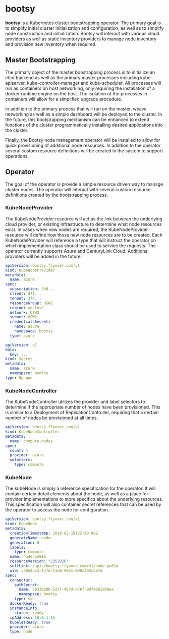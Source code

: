 # bootsy
**bootsy** is a Kubernetes cluster bootstrapping operator. The primary goal is to simplify initial cluster initialization and configuration, as well as to simplify node construction and initialization. Bootsy will interact with various cloud providers as well as static inventory providers to manage node inventory and provision new inventory when required. 

## Master Bootstrapping
The primary object of the master boostrapping process is to initialize an etcd backend as well as the primary master processes including kube-apiserver, kube-controller-manager and kube-scheduler. All processes will run as containers on host networking, only requiring the installation of a docker runtime engine on the host. The isolation of the processes in containers will allow for a simplified upgrade procedure.

In addition to the primary process that will run on the master, weave networking as well as a simple dashboard will be deployed to the cluster. In the future, this bootstrapping mechanism can be enhanced to extend functions of the cluster programmatically installing desired applications into the cluster.

Finally, the Bootsy node management operator will be installed to allow for quick provisioning of additional node resources. In addition to the operator several custom resource definitions will be created in the system to support operations.

##  Operator
The goal of the operator is provide a simple resource driven way to manage cluster nodes. The operator will interact with several custom resource definitions created by the bootstrapping process.

### KubeNodeProvider
The KubeNodeProvider resource will act as the link between the underlying cloud provider, or existing infrastructure to determine what node resources exist. In cases when new nodes are required, the KubeNodeProvider resource will define how those new node resources are to be created. Each KubeNodeProvider will reference a type that will instruct the operator on which implementation class should be used to service the requests. The operator currently supports Azure and CenturyLink Cloud. Additional providers will be added in the future.

```yaml
apiVersion: bootsy.flyover.com/v1
kind: KubeNodeProvider
metadata:
  name: azure
spec:
  subscription: 3dd...
  client: d7f...
  tenant: 374...
  resourceGroup: USW2
  region: westus2
  network: USW2
  subnet: USW2
  credentialsSecret:
    name: azure
    namespace: bootsy
  type: azure
``` 

```yaml
apiVersion: v1
data:
  key: ...
kind: Secret
metadata:
  name: azure
  namespace: bootsy
type: Opaque
```

### KubeNodeController
The KubeNodeController utilizes the provider and label selectors to determine if the appropriate number of nodes have been provisioned. This is similar to a Deployment of ReplicationController, requiring that a certain number of nodes be provisioned at all times.

```yaml
apiVersion: bootsy.flyover.com/v1
kind: KubeNodeController
metadata:
  name: compute-nodes
spec:
  count: 4
  provider: azure
  selectors:
    type: compute
```

### KubeNode
The kubeNode is simply a reference specification for the operator. It will contain certain detail elements about the node, as well as a place for provider implementations to store specifics about the underlying resources. This specification will also container secret references that can be used by the operator to access the node for configuration.

```yaml
apiVersion: bootsy.flyover.com/v1
kind: KubeNode
metadata:
  creationTimestamp: 2018-02-18T22:48:08Z
  generateName: node-
  generation: 0
  labels:
    type: compute
  name: node-pn81m
  resourceVersion: "2352026"
  selfLink: /apis/bootsy.flyover.com/v1/node-pn81m
  uid: ca0e2cc2-14fd-11e8-9de1-000c293c5efd
spec:
  connector:
    authSecret:
      name: b833018b-525f-467d-b76f-0d70081d69ea
      namespace: bootsy
    type: ssh
  dockerReady: true
  instanceInfo:
    status: ready
  ipAddress: 10.0.1.15
  kubeletReady: true
  provider: azure
  type: node
```